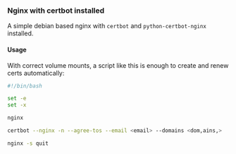 ### Nginx with certbot installed

A simple debian based nginx with `certbot` and `python-certbot-nginx` installed.

#### Usage
With correct volume mounts, a script like this is enough to create and renew certs automatically:

```bash
#!/bin/bash

set -e
set -x

nginx

certbot --nginx -n --agree-tos --email <email> --domains <dom,ains,>

nginx -s quit
```